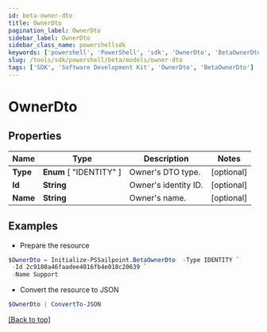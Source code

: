 ```yaml
---
id: beta-owner-dto
title: OwnerDto
pagination_label: OwnerDto
sidebar_label: OwnerDto
sidebar_class_name: powershellsdk
keywords: ['powershell', 'PowerShell', 'sdk', 'OwnerDto', 'BetaOwnerDto'] 
slug: /tools/sdk/powershell/beta/models/owner-dto
tags: ['SDK', 'Software Development Kit', 'OwnerDto', 'BetaOwnerDto']
---
```



# OwnerDto

## Properties

Name | Type | Description | Notes
------------ | ------------- | ------------- | -------------
**Type** |  **Enum** [  "IDENTITY" ] | Owner's DTO type. | [optional] 
**Id** | **String** | Owner's identity ID. | [optional] 
**Name** | **String** | Owner's name. | [optional] 

## Examples

- Prepare the resource
```powershell
$OwnerDto = Initialize-PSSailpoint.BetaOwnerDto  -Type IDENTITY `
 -Id 2c9180a46faadee4016fb4e018c20639 `
 -Name Support
```

- Convert the resource to JSON
```powershell
$OwnerDto | ConvertTo-JSON
```


[[Back to top]](#) 

